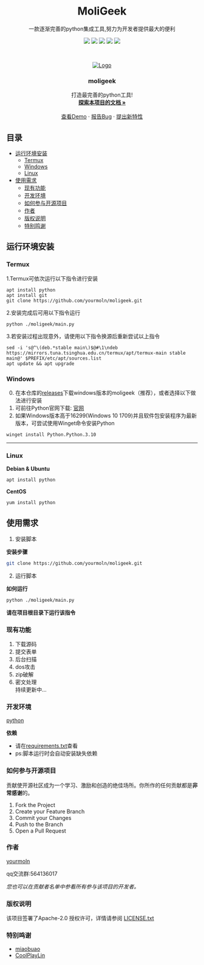 <h1 align="center">MoliGeek</h1>

<p align="center">一款逐渐完善的python集成工具,努力为开发者提供最大的便利</p>
<!-- PROJECT SHIELDS -->

<p align="center">
<img src="https://img.shields.io/github/contributors/yourmoln/moligeek.svg?style=flat-square">
<img src="https://img.shields.io/github/forks/yourmoln/moligeek.svg?style=flat-square">
<img src="https://img.shields.io/github/stars/yourmoln/moligeek.svg?style=flat-square">
<img src="https://img.shields.io/github/issues/yourmoln/moligeek.svg?style=flat-square">
<a href="https://github.com/yourmoln/moligeek/blob/main/LICENSE"><img src="https://img.shields.io/github/license/yourmoln/moligeek.svg?style=flat-square"></a>
</p>

<!-- PROJECT LOGO -->
<br />

<p align="center">
  <a href="https://github.com/yourmoln/moligeek">
    <img src="https://github.com/favicon.ico" alt="Logo">
  </a>

  <h3 align="center">moligeek</h3>
  <p align="center">
    打造最完善的python工具!
    <br />
    <a href="https://github.com/yourmoln/moligeek"><strong>探索本项目的文档 »</strong></a>
    <br />
    <br />
    <a href="https://github.com/yourmoln/moligeek">查看Demo</a>
    ·
    <a href="https://github.com/yourmoln/moligeek/issues">报告Bug</a>
    ·
    <a href="https://github.com/yourmoln/moligeek/issues">提出新特性</a>
  </p>

</p>
 
 
<h2>目录</h2>

- [运行环境安装](#运行环境安装)
  - [Termux](#termux)
  - [Windows](#windows)
  - [Linux](#linux)
- [使用需求](#使用需求)
  - [现有功能](#现有功能)
  - [开发环境](#开发环境)
  - [如何参与开源项目](#如何参与开源项目)
  - [作者](#作者)
  - [版权说明](#版权说明)
  - [特别鸣谢](#特别鸣谢)

## 运行环境安装

### Termux
1.Termux可依次运行以下指令进行安装
```
apt install python
apt install git
git clone https://github.com/yourmoln/moligeek.git
```
2.安装完成后可用以下指令运行
```
python ./moligeek/main.py
```
3.若安装过程出现意外，请使用以下指令换源后重新尝试以上指令
```
sed -i 's@^\(deb.*stable main\)$@#\1\ndeb https://mirrors.tuna.tsinghua.edu.cn/termux/apt/termux-main stable main@' $PREFIX/etc/apt/sources.list
apt update && apt upgrade
```
### Windows
0. 在本仓库的[releases](https://github.com/yourmoln/moligeek/releases)下载windows版本的moligeek（推荐），或者选择以下做法进行安装
1. 可前往Python官网下载: [官网](https://www.python.org/)
2. 如果Windows版本高于16299(Windows 10 1709)并且软件包安装程序为最新版本，可尝试使用Winget命令安装Python
```
winget install Python.Python.3.10
```
---

### Linux



**Debian & Ubuntu**

```sh
apt install python
```

**CentOS**

```sh
yum install python
```

## 使用需求

1. 安装脚本

**安装步骤**

```sh
git clone https://github.com/yourmoln/moligeek.git
```

2. 运行脚本

**如何运行**

```sh
python ./moligeek/main.py
```

**请在项目根目录下运行该指令**

### 现有功能
1. 下载源码  
2. 提交表单  
3. 后台扫描  
4. dos攻击   
5. zip破解  
6. 密文处理  
持续更新中...  

### 开发环境

[python](https://python.org)

**依赖**

- 请在[requirements.txt](https://github.com/yourmoln/moligeek/blob/main/requirements.txt)查看
- ps:脚本运行时会自动安装缺失依赖


### 如何参与开源项目

贡献使开源社区成为一个学习、激励和创造的绝佳场所。你所作的任何贡献都是**非常感谢**的。


1. Fork the Project
2. Create your Feature Branch
3. Commit your Changes
4. Push to the Branch
5. Open a Pull Request


### 作者

[yourmoln](https://github.com/yourmoln)

qq交流群:564136017    

 *您也可以在贡献者名单中参看所有参与该项目的开发者。*

### 版权说明

该项目签署了Apache-2.0 授权许可，详情请参阅 [LICENSE.txt](https://github.com/yourmoln/moligeek/blob/main/LICENSE)

### 特别鸣谢


- [miaobuao](https://github.com/miaobuao)
- [CoolPlayLin](https://github.com/CoolPlayLin)



<!-- links -->
[your-project-path]:yourmoln/moligeek
[contributors-shield]: https://img.shields.io/github/contributors/yourmoln/moligeek.svg?style=flat-square
[contributors-url]: https://github.com/yourmoln/moligeek/graphs/contributors
[forks-shield]: https://img.shields.io/github/forks/yourmoln/moligeek.svg?style=flat-square
[forks-url]: https://github.com/yourmoln/moligeek/network/members
[stars-shield]: https://img.shields.io/github/stars/yourmoln/moligeek.svg?style=flat-square
[stars-url]: https://github.com/yourmoln/moligeek/stargazers
[issues-shield]: https://img.shields.io/github/issues/yourmoln/moligeek.svg?style=flat-square
[issues-url]: https://github.com/yourmoln/moligeek/issues
[license-shield]: https://img.shields.io/github/license/yourmoln/moligeek.svg?style=flat-square
[license-url]: https://github.com/yourmoln/moligeek/blob/main/LICENSE




